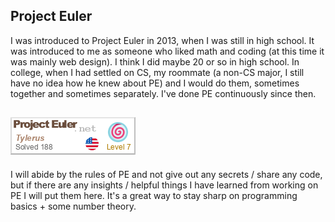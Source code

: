 ## Project Euler

I was introduced to Project Euler in 2013, when I was still in high school. It was introduced to me as someone who liked math and coding (at this time it was mainly web design). I think I did maybe 20 or so in high school.
In college, when I had settled on CS, my roommate (a non-CS major, I still have no idea how he knew about PE) and I would do them, sometimes together and sometimes separately. I've done PE continuously since then.

![My PE badge of honor](/assets/pe.png)
---

I will abide by the rules of PE and not give out any secrets / share any code, but if there are any insights / helpful things I have learned from working on PE I will put them here. It's a great way to stay sharp on programming basics + some number theory.
